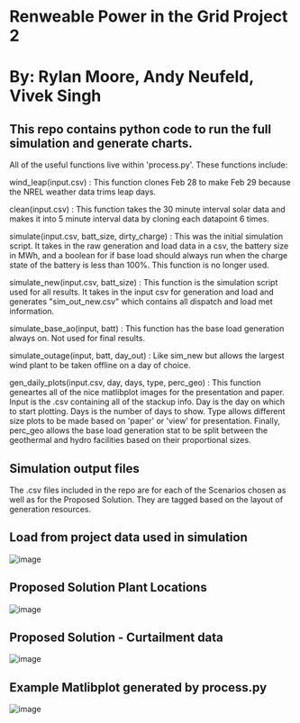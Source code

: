 # Renweable Power in the Grid Project 2
# By: Rylan Moore, Andy Neufeld, Vivek Singh

## This repo contains python code to run the full simulation and generate charts. 

All of the useful functions live within 'process.py'. These functions include: 

wind_leap(input.csv) : This function clones Feb 28 to make Feb 29 because the NREL weather data trims leap days. 

clean(input.csv) : This function takes the 30 minute interval solar data and makes it into 5 minute interval data by cloning each datapoint 6 times. 

simulate(input.csv, batt_size, dirty_charge) : This was the initial simulation script. It takes in the raw generation and load data in a csv, the battery size in MWh, and a boolean for if base load should always run when the charge state of the battery is less than 100%. This function is no longer used. 

simulate_new(input.csv, batt_size) : This function is the simulation script used for all results. It takes in the input csv for generation and load and generates "sim_out_new.csv" which contains all dispatch and load met information. 

simulate_base_ao(input, batt) : This function has the base load generation always on. Not used for final results. 

simulate_outage(input, batt, day_out) : Like sim_new but allows the largest wind plant to be taken offline on a day of choice. 

gen_daily_plots(input.csv, day, days, type, perc_geo) : This function geneartes all of the nice matlibplot images for the presentation and paper. Input is the .csv containing all of the stackup info. Day is the day on which to start plotting. Days is the number of days to show. Type allows different size plots to be made based on 'paper' or 'view' for presentation. Finally, perc_geo allows the base load generation stat to be split between the geothermal and hydro facilities based on their proportional sizes. 

## Simulation output files
The .csv files included in the repo are for each of the Scenarios chosen as well as for the Proposed Solution. They are tagged based on the layout of generation resources. 
## Load from project data used in simulation
![image](https://github.com/rylan-moore/CU_Renewable_Project2/assets/70982815/260b69e7-3c9d-4e32-8a08-7ecced9721d7)
## Proposed Solution Plant Locations
![image](https://github.com/rylan-moore/CU_Renewable_Project2/assets/70982815/6b19e0fb-a22e-4e32-a794-205173702532)
## Proposed Solution - Curtailment data
![image](https://github.com/rylan-moore/CU_Renewable_Project2/assets/70982815/45baaff0-eef0-49b3-93f4-939395f311b9)
## Example Matlibplot generated by process.py
![image](https://github.com/rylan-moore/CU_Renewable_Project2/assets/70982815/c615caf4-65bc-46e0-b421-0db2383d2897)





